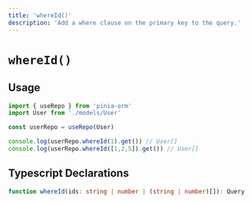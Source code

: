 ```yaml
---
title: 'whereId()'
description: 'Add a where clause on the primary key to the query.'
---
```


# `whereId()`

## Usage

````ts
import { useRepo } from 'pinia-orm'
import User from './models/User'

const userRepo = useRepo(User)

console.log(userRepo.whereId(1).get()) // User[]
console.log(userRepo.whereId([1,2,5]).get()) // User[]

````

## Typescript Declarations

````ts
function whereId(ids: string | number | (string | number)[]): Query
````
